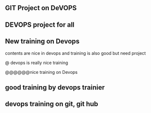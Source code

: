 ## GIT Project on DeVOPS

## DEVOPS project for all

## New training on Devops

contents are nice in devops and training is also good
but need project


@ devops is really nice training

@@@@@@nice training on Devops

## good training by devops trainier

## devops training on git, git hub